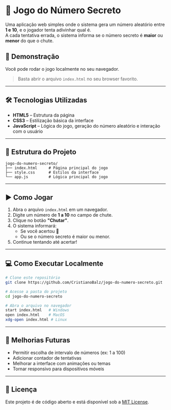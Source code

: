 # 🎲 Jogo do Número Secreto

Uma aplicação web simples onde o sistema gera um número aleatório entre **1 e 10**, e o jogador tenta adivinhar qual é.  
A cada tentativa errada, o sistema informa se o número secreto é **maior** ou **menor** do que o chute.

## 🚀 Demonstração
Você pode rodar o jogo localmente no seu navegador.  
> Basta abrir o arquivo `index.html` no seu browser favorito.

---

## 🛠️ Tecnologias Utilizadas
- **HTML5** – Estrutura da página
- **CSS3** – Estilização básica da interface
- **JavaScript** – Lógica do jogo, geração do número aleatório e interação com o usuário

---

## 📂 Estrutura do Projeto
```
jogo-do-numero-secreto/
├── index.html     # Página principal do jogo
├── style.css      # Estilos da interface
└── app.js         # Lógica principal do jogo
```

---

## ▶️ Como Jogar
1. Abra o arquivo `index.html` em um navegador.
2. Digite um número de **1 a 10** no campo de chute.
3. Clique no botão **"Chutar"**.
4. O sistema informará:
   - Se você acertou 🎉
   - Ou se o número secreto é maior ou menor.
5. Continue tentando até acertar!

---

## 💻 Como Executar Localmente
```bash
# Clone este repositório
git clone https://github.com/CristianoBalz/jogo-do-numero-secreto.git

# Acesse a pasta do projeto
cd jogo-do-numero-secreto

# Abra o arquivo no navegador
start index.html   # Windows
open index.html    # MacOS
xdg-open index.html # Linux
```

---

## 🔧 Melhorias Futuras
- Permitir escolha de intervalo de números (ex: 1 a 100)
- Adicionar contador de tentativas
- Melhorar a interface com animações ou temas
- Tornar responsivo para dispositivos móveis

---

## 📜 Licença
Este projeto é de código aberto e está disponível sob a [MIT License](LICENSE).
